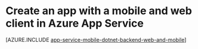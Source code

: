 <properties
	pageTitle="Create an app with a mobile and web client in Azure App Service"
	description="Create a multi-channel app with both a website and mobile client in Azure App Service."
	services="app-service\web"
	documentationCenter=".net"
	authors="lindydonna"
	manager="dwrede"
	editor=""/>

<tags
	ms.service="app-service-web"
	ms.workload="mobile"
	ms.tgt_pltfrm="NA"
	ms.devlang="dotnet"
	ms.topic="get-started-article"
	ms.date="03/24/2015"
	ms.author="donnam"/>

# Create an app with a mobile and web client in Azure App Service

[AZURE.INCLUDE [app-service-mobile-dotnet-backend-web-and-mobile](../../includes/app-service-mobile-dotnet-backend-web-and-mobile.md)]
 
